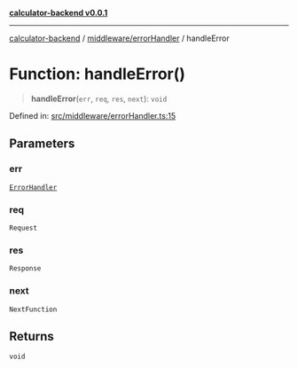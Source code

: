 [**calculator-backend v0.0.1**](../../../README.md)

***

[calculator-backend](../../../modules.md) / [middleware/errorHandler](../README.md) / handleError

# Function: handleError()

> **handleError**(`err`, `req`, `res`, `next`): `void`

Defined in: [src/middleware/errorHandler.ts:15](https://github.com/HessuRessu/calculator-backend/blob/e0992c3a3096d7e0eb2c13a5cb20d034b7065c2a/src/middleware/errorHandler.ts#L15)

## Parameters

### err

[`ErrorHandler`](../classes/ErrorHandler.md)

### req

`Request`

### res

`Response`

### next

`NextFunction`

## Returns

`void`
